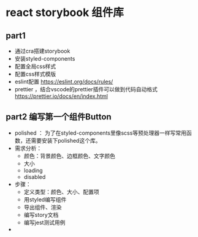 # react storybook 组件库

## part1 
- 通过cra搭建storybook
- 安装styled-components
- 配置全局css样式
- 配置css样式模版
- eslint配置 https://eslint.org/docs/rules/
- prettier ，结合vscode的prettier插件可以做到代码自动格式 https://prettier.io/docs/en/index.html

## part2 编写第一个组件Button
- polished ： 为了在styled-components里像scss等预处理器一样写常用函数，还需要安装下polished这个库。
- 需求分析：
  - 颜色：背景颜色、边框颜色、文字颜色
  - 大小
  - loading
  - disabled
- 步骤：
  - 定义类型：颜色、大小、配置项
  - 用styled编写组件
  - 导出组件、渲染
  - 编写story文档
  - 编写jest测试用例
- 